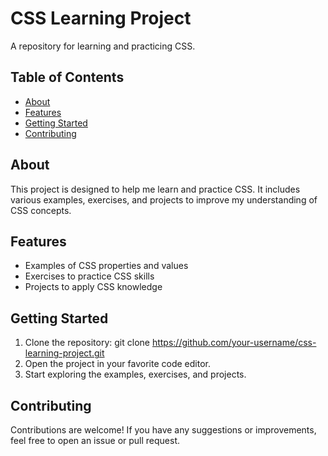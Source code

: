# CSS Learning Project

A repository for learning and practicing CSS.

## Table of Contents
* [About](#about)
* [Features](#features)
* [Getting Started](#getting-started)
* [Contributing](#contributing)

## About
This project is designed to help me learn and practice CSS. It includes various examples, exercises, and projects to improve my understanding of CSS concepts.

## Features
* Examples of CSS properties and values
* Exercises to practice CSS skills
* Projects to apply CSS knowledge

## Getting Started
1. Clone the repository: git clone https://github.com/your-username/css-learning-project.git
2. Open the project in your favorite code editor.
3. Start exploring the examples, exercises, and projects.

## Contributing
Contributions are welcome! If you have any suggestions or improvements, feel free to open an issue or pull request.
